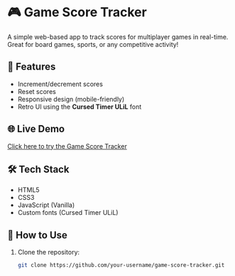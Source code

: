 # 🎮 Game Score Tracker

A simple web-based app to track scores for multiplayer games in real-time. Great for board games, sports, or any competitive activity!

## 🚀 Features

- Increment/decrement scores
- Reset scores
- Responsive design (mobile-friendly)
- Retro UI using the **Cursed Timer ULiL** font

## 🌐 Live Demo

[Click here to try the Game Score Tracker](https://game-score-tracker-nu.vercel.app/)

## 🛠️ Tech Stack

- HTML5
- CSS3
- JavaScript (Vanilla)
- Custom fonts (Cursed Timer ULiL)


## 📂 How to Use

1. Clone the repository:
   ```bash
   git clone https://github.com/your-username/game-score-tracker.git
